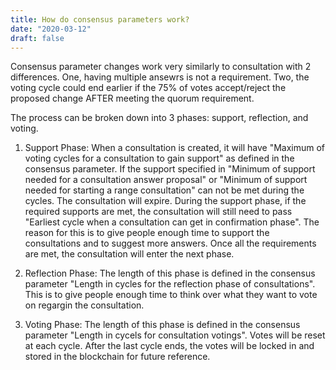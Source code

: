 ```yaml
---
title: How do consensus parameters work?
date: "2020-03-12"
draft: false
---
```


Consensus parameter changes work very similarly to consultation with 2 differences. One, having multiple ansewrs is not a requirement. Two, the voting cycle could end earlier if the 75% of votes accept/reject the proposed change AFTER meeting the quorum requirement.

The process can be broken down into 3 phases: support, reflection, and voting.

1. Support Phase:
When a consultation is created, it will have "Maximum of voting cycles for a consultation to gain support" as defined in the consensus parameter. If the support specified in "Minimum of support needed for a consultation answer proposal" or "Minimum of support needed for starting a range consultation" can not be met during the cycles. The consultation will expire. During the support phase, if the required supports are met, the consultation will still need to pass "Earliest cycle when a consultation can get in confirmation phase". The reason for this is to give people enough time to support the consultations and to suggest more answers. Once all the requirements are met, the consultation will enter the next phase.

2. Reflection Phase:
The length of this phase is defined in the consensus parameter "Length in cycles for the reflection phase of consultations". This is to give people enough time to think over what they want to vote on regargin the consultation.

3. Voting Phase:
The length of this phase is defined in the consensus parameter "Length in cycels for consultation votings". Votes will be reset at each cycle. After the last cycle ends, the votes will be locked in and stored in the blockchain for future reference. 

